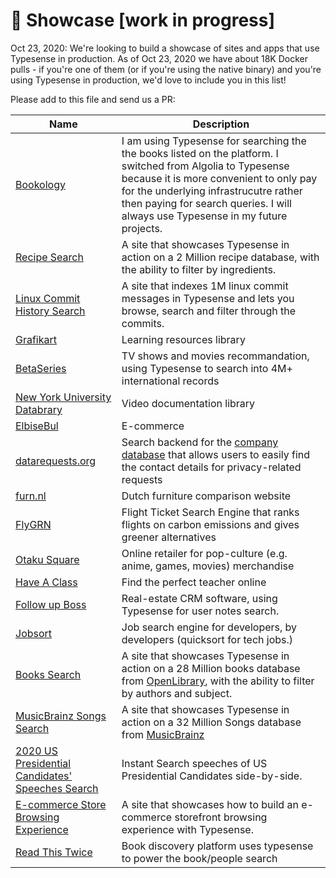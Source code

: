 # 🌟 Showcase [work in progress]

Oct 23, 2020: We're looking to build a showcase of sites and apps that use Typesense in production. As of Oct 23, 2020 we have about 18K Docker pulls - if you're one of them (or if you're using the native binary) and you're using Typesense in production, we'd love to include you in this list! 

Please add to this file and send us a PR:

| Name        | Description |
| ----------- | ----------- |
| [Bookology](https://play.google.com/store/apps/details?id=com.imihirpaldhikar.bookology) | I am using Typesense for searching the the books listed on the platform. I switched from Algolia to Typesense because it is more convenient to only pay for the underlying infrastrucutre rather then paying for search queries. I will always use Typesense in my future projects.
| [Recipe Search](https://recipe-search.typesense.org/) | A site that showcases Typesense in action on a 2 Million recipe database, with the ability to filter by ingredients.|
| [Linux Commit History Search](https://linux-commits-search.typesense.org/) | A site that indexes 1M linux commit messages in Typesense and lets you browse, search and filter through the commits.|
| [Grafikart](https://www.grafikart.fr/) | Learning resources library |
| [BetaSeries](https://www.betaseries.com/) | TV shows and movies recommandation, using Typesense to search into 4M+ international records |
| [New York University Databrary](https://nyu.databrary.org/) | Video documentation library |
| [ElbiseBul](https://www.elbisebul.com/) | E-commerce |
| [datarequests.org](https://www.datarequests.org/) | Search backend for the [company database](https://www.datarequests.org/company) that allows users to easily find the contact details for privacy-related requests |
| [furn.nl](https://furn.nl) | Dutch furniture comparison website |
| [FlyGRN](https://flygrn.com) | Flight Ticket Search Engine that ranks flights on carbon emissions and gives greener alternatives |
| [Otaku Square](https://www.otakusquare.com) | Online retailer for pop-culture (e.g. anime, games, movies) merchandise |
| [Have A Class](https://haveaclass.com/) | Find the perfect teacher online |
| [Follow up Boss](https://www.followupboss.com/) | Real-estate CRM software, using Typesense for user notes search. |
| [Jobsort](https://www.jobsort.com/) | Job search engine for developers, by developers (quicksort for tech jobs.) |
| [Books Search](https://books-search.typesense.org/) | A site that showcases Typesense in action on a 28 Million books database from [OpenLibrary](https://openlibrary.org/), with the ability to filter by authors and subject.  |
| [MusicBrainz Songs Search](https://songs-search.typesense.org/) | A site that showcases Typesense in action on a 32 Million Songs database from [MusicBrainz](https://musicbrainz.org/) |
| [2020 US Presidential Candidates' Speeches Search](https://biden-trump-speeches-search.typesense.org/) | Instant Search speeches of US Presidential Candidates side-by-side. |
| [E-commerce Store Browsing Experience](https://ecommerce-store.typesense.org/) | A site that showcases how to build an e-commerce storefront browsing experience with Typesense. |
| [Read This Twice](https://www.readthistwice.com/) | Book discovery platform uses typesense to power the book/people search |
